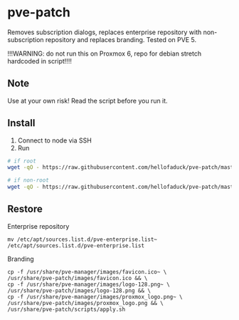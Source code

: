 # pve-patch

Removes subscription dialogs, replaces enterprise repository with non-subscription repository and replaces branding. Tested on PVE 5.

!!!WARNING: do not run this on Proxmox 6, repo for debian stretch hardcoded in script!!!!

## Note

Use at your own risk! Read the script before you run it. 

## Install

1. Connect to node via SSH
2. Run

```bash
# if root
wget -qO - https://raw.githubusercontent.com/hellofaduck/pve-patch/master/patch.sh | bash

# if non-root
wget -qO - https://raw.githubusercontent.com/hellofaduck/pve-patch/master/patch.sh | sudo bash
```

## Restore

Enterprise repository

```
mv /etc/apt/sources.list.d/pve-enterprise.list~ /etc/apt/sources.list.d/pve-enterprise.list
```

Branding

```
cp -f /usr/share/pve-manager/images/favicon.ico~ \
/usr/share/pve-patch/images/favicon.ico && \
cp -f /usr/share/pve-manager/images/logo-128.png~ \
/usr/share/pve-patch/images/logo-128.png && \
cp -f /usr/share/pve-manager/images/proxmox_logo.png~ \
/usr/share/pve-patch/images/proxmox_logo.png && \
/usr/share/pve-patch/scripts/apply.sh
```
